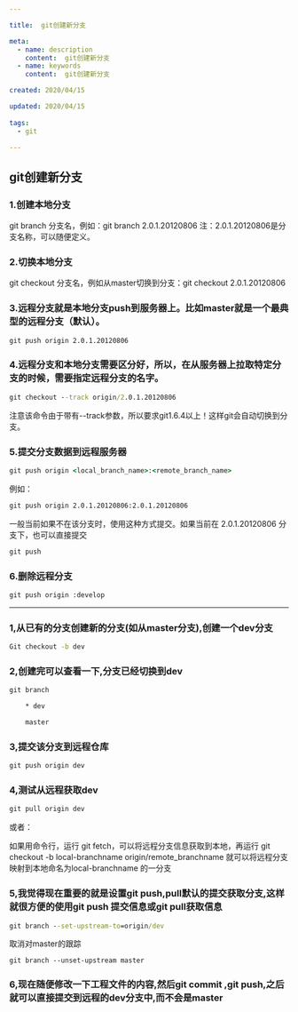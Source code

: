 ```yaml
---

title:  git创建新分支

meta:
  - name: description
    content:  git创建新分支
  - name: keywords
    content:  git创建新分支

created: 2020/04/15

updated: 2020/04/15
 
tags:
  - git

---
```


## git创建新分支
 

### 1.创建本地分支

git branch 分支名，例如：git branch 2.0.1.20120806
注：2.0.1.20120806是分支名称，可以随便定义。
 

### 2.切换本地分支

git checkout 分支名，例如从master切换到分支：git checkout 2.0.1.20120806


### 3.远程分支就是本地分支push到服务器上。比如master就是一个最典型的远程分支（默认）。

```cmd
git push origin 2.0.1.20120806
```
 
### 4.远程分支和本地分支需要区分好，所以，在从服务器上拉取特定分支的时候，需要指定远程分支的名字。

```cmd
git checkout --track origin/2.0.1.20120806
```
注意该命令由于带有--track参数，所以要求git1.6.4以上！这样git会自动切换到分支。
 

### 5.提交分支数据到远程服务器

```cmd
git push origin <local_branch_name>:<remote_branch_name>
```


例如：

```cmd
git push origin 2.0.1.20120806:2.0.1.20120806
```

一般当前如果不在该分支时，使用这种方式提交。如果当前在 2.0.1.20120806 分支下，也可以直接提交

```cmd
git push
```
 
### 6.删除远程分支

```cmd
git push origin :develop
```
 

-----------------------------------------------------------

 

### 1,从已有的分支创建新的分支(如从master分支),创建一个dev分支


```cmd
Git checkout -b dev
```

### 2,创建完可以查看一下,分支已经切换到dev

```cmd
git branch

    * dev

    master
```

### 3,提交该分支到远程仓库

```cmd
git push origin dev
```


### 4,测试从远程获取dev

```cmd
git pull origin dev
```

或者：

如果用命令行，运行 git fetch，可以将远程分支信息获取到本地，再运行 git checkout -b local-branchname origin/remote_branchname  就可以将远程分支映射到本地命名为local-branchname  的一分支


### 5,我觉得现在重要的就是设置git push,pull默认的提交获取分支,这样就很方便的使用git push 提交信息或git pull获取信息


```cmd
git branch --set-upstream-to=origin/dev
```

取消对master的跟踪

```
git branch --unset-upstream master
```


### 6,现在随便修改一下工程文件的内容,然后git commit ,git push,之后就可以直接提交到远程的dev分支中,而不会是master